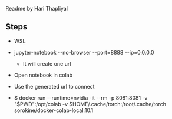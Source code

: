 Readme by Hari Thapliyal

## Steps

- WSL
- jupyter-notebook --no-browser --port=8888 --ip=0.0.0.0
	- It will create one url
- Open notebook in colab 
- Use the generated url to connect 

- $ docker run --runtime=nvidia -it --rm -p 8081:8081 -v "$PWD":/opt/colab -v $HOME/.cache/torch:/root/.cache/torch sorokine/docker-colab-local:10.1
